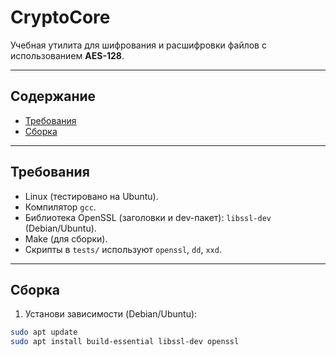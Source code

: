 # CryptoCore

Учебная утилита для шифрования и расшифровки файлов с использованием **AES-128**.  

---

## Содержание

- [Требования](#требования)  
- [Сборка](#сборка)  

---

## Требования

- Linux (тестировано на Ubuntu).  
- Компилятор `gcc`.  
- Библиотека OpenSSL (заголовки и dev-пакет): `libssl-dev` (Debian/Ubuntu).  
- Make (для сборки).  
- Скрипты в `tests/` используют `openssl`, `dd`, `xxd`.

---

## Сборка

1. Установи зависимости (Debian/Ubuntu):
```bash
sudo apt update
sudo apt install build-essential libssl-dev openssl
